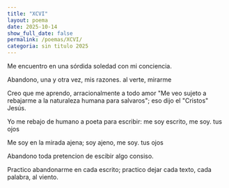 ```yaml
---
title: "XCVI"
layout: poema
date: 2025-10-14
show_full_date: false
permalink: /poemas/XCVI/
categoria: sin titulo 2025
---
```

Me encuentro en una sórdida soledad
con mi conciencia.

Abandono, una y otra vez, mis razones.
al verte, mirarme

Creo que me aprendo, arracionalmente a todo amor
"Me veo sujeto a rebajarme a la naturaleza humana para salvaros";
eso dijo el "Cristos" Jesús.

Yo me rebajo de humano a poeta
para escribir:
me soy escrito,
me soy. tus ojos

Me soy en la mirada ajena;
soy ajeno,
me soy. tus ojos

Abandono toda pretencion de escibir algo consiso.

Practico abandonarme en cada escrito;
practico dejar cada texto, cada palabra, al viento.